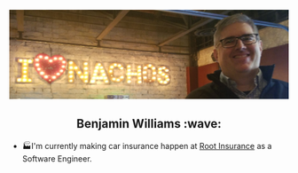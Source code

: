 ![I love nachos!](./ben-nacho.jpg)
<h2 align="center">Benjamin Williams :wave:</h2>

- :factory:I'm currently making car insurance happen at [Root Insurance](https://joinroot.com/) as a Software Engineer.
